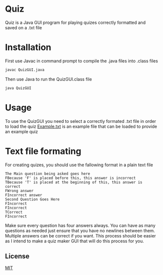 # Quiz

Quiz is a Java GUI program for playing quizes correctly formatted and saved on a .txt file

# Installation
First use Javac in command prompt to compile the .java files into .class files
``` bash
javac QuizGUI.java
```
Then use Java to run the QuizGUI.class file
``` bash
java QuizGUI
```
# Usage
To use the QuizGUI you need to select a correctly formated .txt file in order to load the quiz
[Example.txt](https://github.com/CarsenGafford2/Quiz/blob/main/Example.txt) is an example file that can be loaded to provide an example quiz

# Text file formating
For creating quizes, you should use the fallowing format in a plain text file
```
The Main question being asked goes here
FBecause 'F' is placed before this, this answer is incorrect
TBecause 'T' is placed at the beginning of this, this answer is correct
FWrong answer
FIncorrect answer
Second Question Goes Here
FIncorrect
FIncorrect
TCorrect
FIncorrect
```
Make sure every question has four answers always. You can have as many questions as needed just ensure that you have no newlines between them.
 Multiple answers can be correct if you want. This process should be easier as I intend to make a quiz maker GUI that will do this process for you.
## License

[MIT](https://choosealicense.com/licenses/mit/)
